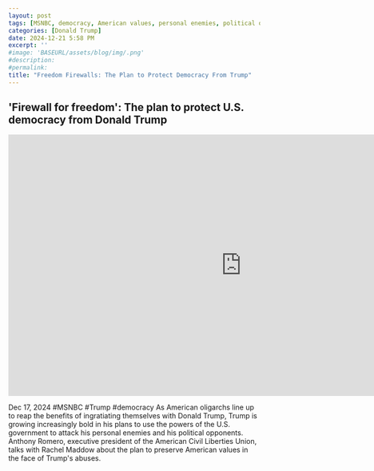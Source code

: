 ```yaml
---
layout: post
tags: [MSNBC, democracy, American values, personal enemies, political opponents, enemies within, oligarchs, politics]
categories: [Donald Trump]
date: 2024-12-21 5:58 PM
excerpt: ''
#image: 'BASEURL/assets/blog/img/.png'
#description:
#permalink:
title: "Freedom Firewalls: The Plan to Protect Democracy From Trump"
---
```



## 'Firewall for freedom': The plan to protect U.S. democracy from Donald Trump

<iframe width="932" height="524" src="https://www.youtube.com/embed/1Jjmnotzqa4" title="&#39;Firewall for freedom&#39;: The plan to protect U.S. democracy from Donald Trump" frameborder="0" allow="accelerometer; autoplay; clipboard-write; encrypted-media; gyroscope; picture-in-picture; web-share" referrerpolicy="strict-origin-when-cross-origin" allowfullscreen></iframe>

Dec 17, 2024  #MSNBC #Trump #democracy
As American oligarchs line up to reap the benefits of ingratiating themselves with Donald Trump, Trump is growing increasingly bold in his plans to use the powers of the U.S. government to attack his personal enemies and his political opponents. Anthony Romero, executive president of the American Civil Liberties Union, talks with Rachel Maddow about the plan to preserve American values in the face of Trump's abuses.

